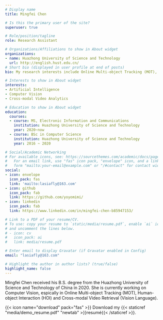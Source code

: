 ```yaml
---
# Display name
title: Mingfei Chen

# Is this the primary user of the site?
superuser: true

# Role/position/tagline
role: Research Assistant

# Organizations/Affiliations to show in About widget
organizations:
- name: Huazhong University of Science and Technology
  url: http://english.hust.edu.cn/
# Short bio (displayed in user profile at end of posts)
bio: My research interests include Online Multi-object Tracking (MOT), Human-object Interaction (HOI) and Cross-modal Video Retrieval (Vision Language).

# Interests to show in About widget
interests:
- Artificial Intelligence
- Computer Vision
- Cross-modal Video Analytics

# Education to show in About widget
education:
  courses:
  - course: MS, Electronic Information and Communications
    institution: Huazhong University of Science and Technology
    year: 2020~now
  - course: BSc in Computer Science
    institution: Huazhong University of Science and Technology
    year: 2016 ~ 2020

# Social/Academic Networking
# For available icons, see: https://sourcethemes.com/academic/docs/page-builder/#icons
#   For an email link, use "fas" icon pack, "envelope" icon, and a link in the
#   form "mailto:your-email@example.com" or "/#contact" for contact widget.
social:
- icon: envelope
  icon_pack: fas
  link: 'mailto:lasiafly@163.com'
- icon: github
  icon_pack: fab
  link: https://github.com/yoyomimi/
- icon: linkedin
  icon_pack: fab
  link: https://www.linkedin.com/in/mingfei-chen-b85947153/

# Link to a PDF of your resume/CV.
# To use: copy your resume to `static/media/resume.pdf`, enable `ai` icons in `params.toml`, 
# and uncomment the lines below.
# - icon: cv
#   icon_pack: ai
#   link: media/resume.pdf

# Enter email to display Gravatar (if Gravatar enabled in Config)
email: "lasiafly@163.com"

# Highlight the author in author lists? (true/false)
highlight_name: false
---
```


Mingfei Chen received his B.S. degree from the Huazhong University of Science and Technology of China in 2020. She is currently working on Computer Vision, espically in Online Multi-object Tracking (MOT), Human-object Interaction (HOI) and Cross-modal Video Retrieval (Vision Language).


{{< icon name="download" pack="fas" >}} Download my {{< staticref "media/demo_resume.pdf" "newtab" >}}resumé{{< /staticref >}}.
